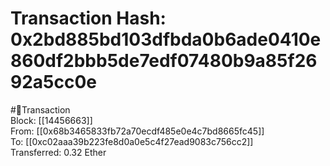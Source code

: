
Transaction Hash: 0x2bd885bd103dfbda0b6ade0410e860df2bbb5de7edf07480b9a85f2692a5cc0e
====================================================================================
  
#💸Transaction  
Block: [[14456663]]  
From: [[0x68b3465833fb72a70ecdf485e0e4c7bd8665fc45]]  
To: [[0xc02aaa39b223fe8d0a0e5c4f27ead9083c756cc2]]  
Transferred: 0.32 Ether